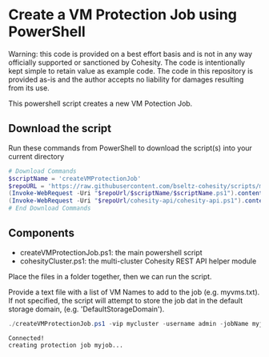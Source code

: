 # Create a VM Protection Job using PowerShell

Warning: this code is provided on a best effort basis and is not in any way officially supported or sanctioned by Cohesity. The code is intentionally kept simple to retain value as example code. The code in this repository is provided as-is and the author accepts no liability for damages resulting from its use.

This powershell script creates a new VM Potection Job.

## Download the script

Run these commands from PowerShell to download the script(s) into your current directory

```powershell
# Download Commands
$scriptName = 'createVMProtectionJob'
$repoURL = 'https://raw.githubusercontent.com/bseltz-cohesity/scripts/master/powershell'
(Invoke-WebRequest -Uri "$repoUrl/$scriptName/$scriptName.ps1").content | Out-File "$scriptName.ps1"; (Get-Content "$scriptName.ps1") | Set-Content "$scriptName.ps1"
(Invoke-WebRequest -Uri "$repoUrl/cohesity-api/cohesity-api.ps1").content | Out-File cohesity-api.ps1; (Get-Content cohesity-api.ps1) | Set-Content cohesity-api.ps1
# End Download Commands
```

## Components

* createVMProtectionJob.ps1: the main powershell script
* cohesityCluster.ps1: the multi-cluster Cohesity REST API helper module

Place the files in a folder together, then we can run the script.

Provide a text file with a list of VM Names to add to the job (e.g. myvms.txt). If not specified, the script will attempt to store the job dat in the default storage domain, (e.g. 'DefaultStorageDomain').

```powershell
./createVMProtectionJob.ps1 -vip mycluster -username admin -jobName myjob -policyName mypolicy -vCenterName vcenter.mydomain.net -startTime '23:05' -vmList ./myvms.txt

```
```text
Connected!
creating protection job myjob...
```

